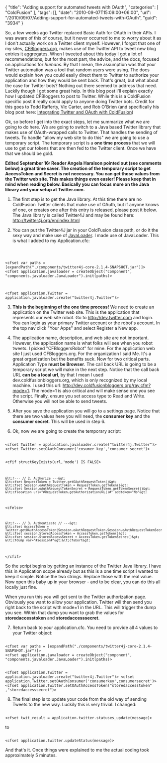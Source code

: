 {
	"title": "Adding support for automated tweets with OAuth",
	"categories": [
		"ColdFusion"
	],
	"tags": [],
	"date": "2010-09-07T15:09:00+06:00",
	"url": "/2010/09/07/Adding-support-for-automated-tweets-with-OAuth",
	"guid": "3934"
}

So, a few weeks ago Twitter replaced Basic Auth for OAuth in their APIs. I was aware of this of course, but it never occurred to me to worry about it as I don't actually work on a Twitter client myself. However, I forgot that one of my sites, <a href="http://www.coldfusionbloggers.org">CFBloggers.org</a>, makes use of the Twitter API to tweet new blog entries it aggregates. When I tweeted about this today I got a lot of recommendations, but for the most part, the advice, and the docs, focused on applications for <i>humans</i>. By that I mean, the assumption was that your Twitter automation was a tool that random users were using. The docs would explain how you could easily direct them to Twitter to authorize your application and how they would be sent back. That's great, but what about the case for Twitter bots? Nothing out there seemed to address that need. Luckily though I got some great help. In this blog post I'll explain exactly how I updated CFBloggers to post to Twitter. While this is a ColdFusion specific post it really could apply to anyone doing Twitter bots. Credit for this goes to Todd Rafferty, Vic Carter, and Rob O'Brien (and specifically his blog post here: <a href="http://blog.robobrien.com/integrating-twitter-and-oauth-with-coldfusion/">Integrating Twitter and OAuth with ColdFusion</a>)

<p>
<!--more-->
Ok, so before I get into the exact steps, let me summarize what we are going to do here. We are going to switch to a Java based Twitter library that makes use of OAuth-wrapped calls to Twitter. That handles the sending of tweets. To handle "allow my web site to do this" we are going to use a temporary script. The temporary script is a <b>one time process</b> that we will use to get our tokens that are then fed to the Twitter client. Once we have that we should be gold.

<p>

<b>Edited September 16: Reader Angela Haralson pointed out (see comments below) a great time saver. The creation of the temporary script to get AccessToken and Secret is not necessary. You can get those values from the Twitter web site. This makes things even easier! Please keep that in mind when reading below. Basically you can focus more on the Java library and your setup at Twitter.com.</b>

<p>

1) The first step is to get the Java library. At this time there are no ColdFusion Twitter clients that make use of OAuth, but if anyone knows of one, or creates one after this entry is released, please post it below. The Java library is called Twitter4J and may be found here: <a href="http://twitter4j.org/en/index.html">http://twitter4j.org/en/index.html</a>

<p>

2) You can put the Twitter4J jar in your ColdFusion class path, or do it the sexy way and make use of <a href="http://javaloader.riaforge.org">JavaLoader</a>. I made use of JavaLoader. This is what I added to my Application.cfc:

<p>

<code>

&lt;cfset var paths = [expandPath("./components/twitter4j-core-2.1.4-SNAPSHOT.jar")]&gt;
&lt;cfset application.javaloader = createObject("component", "components.javaloader.JavaLoader").init(paths)&gt;

&lt;cfset application.Twitter = application.javaloader.create("twitter4j.Twitter")&gt;
</code>

<p>

3) <b>This is the beginning of the one time process!</b> We need to create an application on the Twitter web site. This is the application that represents our web site robot. Go to http://dev.twitter.com and login. You can login as your primary Twitter account or the robot's account. In the top nav click "Your Apps" and select Register a New app.

<p>

4) The application name, description, and web site are not important. However, the application name is what folks will see when you robot tweets. I picked "CFBloggersRobot" for mine. For the application web site I just used CFBloggers.org. For the organization I said Me. It's a great organization but the benefits suck. Now for two critical parts. Application Type <b>must be Browser</b>. The call back URL is going to be a temporary script we will make in the next step. Notice that the call back URL <b>can be a local url</b>, by that I mean I used dev.coldfusionbloggers.org, which is only recognized by my local machine. I used this url: http://dev.coldfusionbloggers.org/ray.cfm?mode=1. The mode=1 is also critical and will make sense one you see the script. Finally, ensure you set access type to Read and Write. Otherwise you will not be able to send tweets.

<p>

5) After you save the application you will go to a settings page. Notice that there are two values here you will need, the <b>consumer key</b> and the <b>consumer secret</b>. This will be used in step 6.

<p>

6) Ok, now we are going to create the temporary script:

<p>

<code>
&lt;cfset Twitter = application.javaloader.create("twitter4j.Twitter")&gt;
&lt;cfset Twitter.setOAuthConsumer('cosumer key','consumer secret')&gt;


&lt;cfif structKeyExists(url,'mode') IS FALSE&gt;
    
    &lt;!--- // 2. Authorize ---&gt;
    &lt;cfset RequestToken = Twitter.getOAuthRequestToken()&gt;
    &lt;cfset Session.oAuthRequestToken = RequestToken.getToken()&gt;
    &lt;cfset Session.oAuthRequestTokenSecret = RequestToken.getTokenSecret()&gt;
    &lt;cflocation url="#RequestToken.getAuthorizationURL()#" addtoken="No"&gt;

&lt;cfelse&gt;

    &lt;!--- // 3. Authenticate // ---&gt;
    &lt;cfset AccessToken = Twitter.getOAuthAccessToken(Session.oAuthRequestToken,Session.oAuthRequestTokenSecret)&gt;
    &lt;cfset session.StoredAccessToken = AccessToken.getToken()&gt;
    &lt;cfset session.StoredAccessSecret = AccessToken.getTokenSecret()&gt;
    &lt;cfdump var="#session#"&gt;&lt;cfabort&gt;

&lt;/cfif&gt;
</code>

<p>

So the script begins by getting an instance of the Twitter Java library. I have this in Application scope already but as this is a one time script I wanted to keep it simple. Notice the two strings. Replace those with the real value. Now open this baby up in your browser - and to be clear, you can do this all locally just fine.

<p>

When you run this you will get sent to the Twitter authorization page. Obviously you want to allow your application. Twitter will then send you right back to the script with mode=1 in the URL. This will trigger the dump you see. Within that dump you want to grab the values for <b>storedaccesstoken</b> and <b>storedaccesssecret</b>. 

<p>

7) Return back to your application.cfc. You need to provide all 4 values to your Twitter object:

<p>

<code>
&lt;cfset var paths = [expandPath("./components/twitter4j-core-2.1.4-SNAPSHOT.jar")]&gt;
&lt;cfset application.javaloader = createObject("component", "components.javaloader.JavaLoader").init(paths)&gt;

&lt;cfset application.Twitter = application.javaloader.create("twitter4j.Twitter")&gt;
&lt;cfset application.Twitter.setOAuthConsumer('consumerkey',consumersecret')&gt;
&lt;cfset application.Twitter.setOAuthAccessToken("storedaccesstoken" ,"storedaccesssecret")&gt;
</code>

<p>

8) The final step is to update your code from the old way of sending Tweets to the new way. Luckily this is very trivial. I changed:

<p>

<code>
&lt;cfset twit_result = application.twitter.statuses_update(message)&gt;
</code>

<p>

to

<code>
&lt;cfset application.twitter.updateStatus(message)&gt;
</code>

<p>

And that's it. Once things were explained to me the actual coding took approximately 5 minutes.